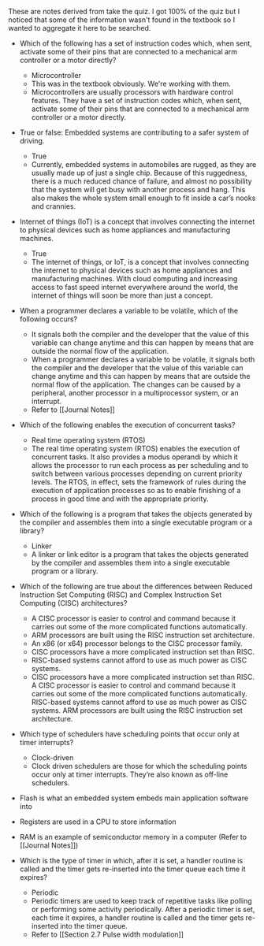 These are notes derived from take the quiz. I got 100% of the quiz but I noticed that some of the information wasn't found in the textbook so I wanted to aggregate it here to be searched.

- Which of the following has a set of instruction codes which, when sent, activate some of their pins that are connected to a mechanical arm controller or a motor directly?
	- Microcontroller
	- This was in the textbook obviously. We're working with them.
	- Microcontrollers are usually processors with hardware control features. They have a set of instruction codes which, when sent, activate some of their pins that are connected to a mechanical arm controller or a motor directly.

- True or false: Embedded systems are contributing to a safer system of driving.
	- True
	- Currently, embedded systems in automobiles are rugged, as they are usually made up of just a single chip. Because of this ruggedness, there is a much reduced chance of failure, and almost no possibility that the system will get busy with another process and hang. This also makes the whole system small enough to fit inside a car’s nooks and crannies.

- Internet of things (IoT) is a concept that involves connecting the internet to physical devices such as home appliances and manufacturing machines.
	- True
	- The internet of things, or IoT, is a concept that involves connecting the internet to physical devices such as home appliances and manufacturing machines. With cloud computing and increasing access to fast speed internet everywhere around the world, the internet of things will soon be more than just a concept.

- When a programmer declares a variable to be volatile, which of the following occurs?
	- It signals both the compiler and the developer that the value of this variable can change anytime and this can happen by means that are outside the normal flow of the application.
	- When a programmer declares a variable to be volatile, it signals both the compiler and the developer that the value of this variable can change anytime and this can happen by means that are outside the normal flow of the application. The changes can be caused by a peripheral, another processor in a multiprocessor system, or an interrupt.
	- Refer to [[Journal Notes]]

- Which of the following enables the execution of concurrent tasks?
	- Real time operating system (RTOS)
	- The real time operating system (RTOS) enables the execution of concurrent tasks. It also provides a modus operandi by which it allows the processor to run each process as per scheduling and to switch between various processes depending on current priority levels. The RTOS, in effect, sets the framework of rules during the execution of application processes so as to enable finishing of a process in good time and with the appropriate priority.

- Which of the following is a program that takes the objects generated by the compiler and assembles them into a single executable program or a library?
	- Linker
	- A linker or link editor is a program that takes the objects generated by the compiler and assembles them into a single executable program or a library.

- Which of the following are true about the differences between Reduced Instruction Set Computing (RISC) and Complex Instruction Set Computing (CISC) architectures?
	- A CISC processor is easier to control and command because it carries out some of the more complicated functions automatically.
	- ARM processors are built using the RISC instruction set architecture.
	- An x86 (or x64) processor belongs to the CISC processor family.
	- CISC processors have a more complicated instruction set than RISC.
	- RISC-based systems cannot afford to use as much power as CISC systems.
	- CISC processors have a more complicated instruction set than RISC. A CISC processor is easier to control and command because it carries out some of the more complicated functions automatically. RISC-based systems cannot afford to use as much power as CISC systems. ARM processors are built using the RISC instruction set architecture.

- Which type of schedulers have scheduling points that occur only at timer interrupts?
	- Clock-driven
	- Clock driven schedulers are those for which the scheduling points occur only at timer interrupts. They’re also known as off-line schedulers.

- Flash is what an embedded system embeds main application software into
- Registers are used in a CPU to store information
- RAM is an example of semiconductor memory in a computer (Refer to [[Journal Notes]])

- Which is the type of timer in which, after it is set, a handler routine is called and the timer gets re-inserted into the timer queue each time it expires?
	- Periodic
	- Periodic timers are used to keep track of repetitive tasks like polling or performing some activity periodically. After a periodic timer is set, each time it expires, a handler routine is called and the timer gets re-inserted into the timer queue.
	- Refer to [[Section 2.7 Pulse width modulation]]
